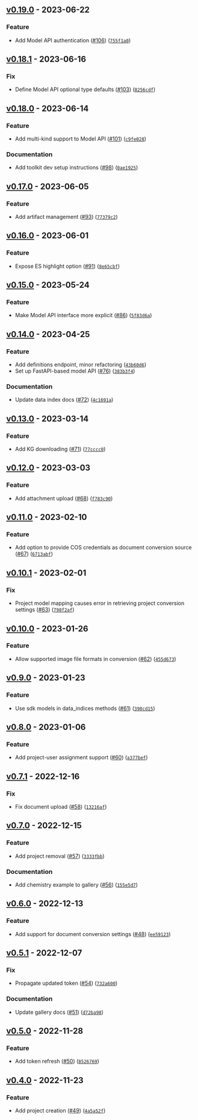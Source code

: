 ## [v0.19.0](https://github.com/DS4SD/deepsearch-toolkit/releases/tag/v0.19.0) - 2023-06-22

### Feature
* Add Model API authentication ([#106](https://github.com/DS4SD/deepsearch-toolkit/issues/106)) ([`755f1a0`](https://github.com/DS4SD/deepsearch-toolkit/commit/755f1a0e8f3a4ece4d25529f71fa13474724b86a))

## [v0.18.1](https://github.com/DS4SD/deepsearch-toolkit/releases/tag/v0.18.1) - 2023-06-16

### Fix
* Define Model API optional type defaults ([#103](https://github.com/DS4SD/deepsearch-toolkit/issues/103)) ([`8256cdf`](https://github.com/DS4SD/deepsearch-toolkit/commit/8256cdfc2343c5496f7764c31c0a407bb5f63b44))

## [v0.18.0](https://github.com/DS4SD/deepsearch-toolkit/releases/tag/v0.18.0) - 2023-06-14

### Feature
* Add multi-kind support to Model API ([#101](https://github.com/DS4SD/deepsearch-toolkit/issues/101)) ([`c9fe028`](https://github.com/DS4SD/deepsearch-toolkit/commit/c9fe028d97f1c8198f51cf144c0e701f12a8fc3a))

### Documentation
* Add toolkit dev setup instructions ([#98](https://github.com/DS4SD/deepsearch-toolkit/issues/98)) ([`0ae1925`](https://github.com/DS4SD/deepsearch-toolkit/commit/0ae1925c8db1417d0f61b8552fb0b5b8b5f94e88))

## [v0.17.0](https://github.com/DS4SD/deepsearch-toolkit/releases/tag/v0.17.0) - 2023-06-05

### Feature
* Add artifact management ([#93](https://github.com/DS4SD/deepsearch-toolkit/issues/93)) ([`77379c2`](https://github.com/DS4SD/deepsearch-toolkit/commit/77379c2361603abb52d4fe5931b928964a60a6f0))

## [v0.16.0](https://github.com/DS4SD/deepsearch-toolkit/releases/tag/v0.16.0) - 2023-06-01

### Feature
* Expose ES highlight option ([#91](https://github.com/DS4SD/deepsearch-toolkit/issues/91)) ([`8e65cbf`](https://github.com/DS4SD/deepsearch-toolkit/commit/8e65cbf6438a781272a6fcce995657292c7e7c9e))

## [v0.15.0](https://github.com/DS4SD/deepsearch-toolkit/releases/tag/v0.15.0) - 2023-05-24

### Feature
* Make Model API interface more explicit ([#86](https://github.com/DS4SD/deepsearch-toolkit/issues/86)) ([`5f83d6a`](https://github.com/DS4SD/deepsearch-toolkit/commit/5f83d6ab92acb9be790b79557ee41db798dcaf6e))

## [v0.14.0](https://github.com/DS4SD/deepsearch-toolkit/releases/tag/v0.14.0) - 2023-04-25

### Feature
* Add definitions endpoint, minor refactoring ([`43b60d6`](https://github.com/DS4SD/deepsearch-toolkit/commit/43b60d65674e273ab53feea7a77705691594cc60))
* Set up FastAPI-based model API ([#76](https://github.com/DS4SD/deepsearch-toolkit/issues/76)) ([`383b3f4`](https://github.com/DS4SD/deepsearch-toolkit/commit/383b3f4bf2e84985ec7cc9ba918a868c40cb7c2e))

### Documentation
* Update data index docs ([#72](https://github.com/DS4SD/deepsearch-toolkit/issues/72)) ([`4c1691a`](https://github.com/DS4SD/deepsearch-toolkit/commit/4c1691a0421a5898fc23a8fe330a6411e41e555e))

## [v0.13.0](https://github.com/DS4SD/deepsearch-toolkit/releases/tag/v0.13.0) - 2023-03-14

### Feature
* Add KG downloading ([#71](https://github.com/DS4SD/deepsearch-toolkit/issues/71)) ([`77cccc0`](https://github.com/DS4SD/deepsearch-toolkit/commit/77cccc038a48a920fdc9df7eda7a8a934a0491d3))

## [v0.12.0](https://github.com/DS4SD/deepsearch-toolkit/releases/tag/v0.12.0) - 2023-03-03

### Feature
* Add attachment upload ([#68](https://github.com/DS4SD/deepsearch-toolkit/issues/68)) ([`f783c90`](https://github.com/DS4SD/deepsearch-toolkit/commit/f783c90e2e991d29e20c09da5f302c9e882ce69e))

## [v0.11.0](https://github.com/DS4SD/deepsearch-toolkit/releases/tag/v0.11.0) - 2023-02-10

### Feature
* Add option to provide COS credentials as document conversion source ([#67](https://github.com/DS4SD/deepsearch-toolkit/issues/67)) ([`6713abf`](https://github.com/DS4SD/deepsearch-toolkit/commit/6713abf7a3bd4616307e338943a23e483ef2c495))

## [v0.10.1](https://github.com/DS4SD/deepsearch-toolkit/releases/tag/v0.10.1) - 2023-02-01

### Fix
* Project model mapping causes error in retrieving project conversion settings ([#63](https://github.com/DS4SD/deepsearch-toolkit/issues/63)) ([`798f2af`](https://github.com/DS4SD/deepsearch-toolkit/commit/798f2afa0e66d93a275d57f040665f7c2b7a1a22))

## [v0.10.0](https://github.com/DS4SD/deepsearch-toolkit/releases/tag/v0.10.0) - 2023-01-26

### Feature
* Allow supported image file formats in conversion ([#62](https://github.com/DS4SD/deepsearch-toolkit/issues/62)) ([`455d673`](https://github.com/DS4SD/deepsearch-toolkit/commit/455d6738098f90acf9384fd79f45571624825cfa))

## [v0.9.0](https://github.com/DS4SD/deepsearch-toolkit/releases/tag/v0.9.0) - 2023-01-23

### Feature
* Use sdk models in data_indices methods ([#61](https://github.com/DS4SD/deepsearch-toolkit/issues/61)) ([`398cd15`](https://github.com/DS4SD/deepsearch-toolkit/commit/398cd154f4ce9f934810a1120c4bd51d3538a660))

## [v0.8.0](https://github.com/DS4SD/deepsearch-toolkit/releases/tag/v0.8.0) - 2023-01-06

### Feature
* Add project-user assignment support ([#60](https://github.com/DS4SD/deepsearch-toolkit/issues/60)) ([`a377bef`](https://github.com/DS4SD/deepsearch-toolkit/commit/a377bef0f7ebb6779e066bccb2491844569a8ced))

## [v0.7.1](https://github.com/DS4SD/deepsearch-toolkit/releases/tag/v0.7.1) - 2022-12-16

### Fix
* Fix document upload ([#58](https://github.com/DS4SD/deepsearch-toolkit/issues/58)) ([`13216af`](https://github.com/DS4SD/deepsearch-toolkit/commit/13216afe84472c048f8664d15884ecea00603b42))

## [v0.7.0](https://github.com/DS4SD/deepsearch-toolkit/releases/tag/v0.7.0) - 2022-12-15

### Feature
* Add project removal ([#57](https://github.com/DS4SD/deepsearch-toolkit/issues/57)) ([`3333fbb`](https://github.com/DS4SD/deepsearch-toolkit/commit/3333fbb537be35dee2c3407f2e00ce42abea66f0))

### Documentation
* Add chemistry example to gallery ([#56](https://github.com/DS4SD/deepsearch-toolkit/issues/56)) ([`155e5d7`](https://github.com/DS4SD/deepsearch-toolkit/commit/155e5d7211285691738d1dcde8b761c9babb5c5d))

## [v0.6.0](https://github.com/DS4SD/deepsearch-toolkit/releases/tag/v0.6.0) - 2022-12-13

### Feature
* Add support for document conversion settings ([#48](https://github.com/DS4SD/deepsearch-toolkit/issues/48)) ([`ee59123`](https://github.com/DS4SD/deepsearch-toolkit/commit/ee59123c0f3120507396d4b1cc664fbd34c2ac47))

## [v0.5.1](https://github.com/DS4SD/deepsearch-toolkit/releases/tag/v0.5.1) - 2022-12-07

### Fix
* Propagate updated token ([#54](https://github.com/DS4SD/deepsearch-toolkit/issues/54)) ([`732a600`](https://github.com/DS4SD/deepsearch-toolkit/commit/732a600567e05d29c4c6a72787b6c443ec01e856))

### Documentation
* Update gallery docs ([#51](https://github.com/DS4SD/deepsearch-toolkit/issues/51)) ([`d72ba98`](https://github.com/DS4SD/deepsearch-toolkit/commit/d72ba98cbd409dc07637c558493394339198596f))

## [v0.5.0](https://github.com/DS4SD/deepsearch-toolkit/releases/tag/v0.5.0) - 2022-11-28

### Feature
* Add token refresh ([#50](https://github.com/DS4SD/deepsearch-toolkit/issues/50)) ([`8526769`](https://github.com/DS4SD/deepsearch-toolkit/commit/8526769f40ec6b2c30ab9707d1f09ee2e41ee286))

## [v0.4.0](https://github.com/DS4SD/deepsearch-toolkit/releases/tag/v0.4.0) - 2022-11-23

### Feature
* Add project creation ([#49](https://github.com/DS4SD/deepsearch-toolkit/issues/49)) ([`4a5a52f`](https://github.com/DS4SD/deepsearch-toolkit/commit/4a5a52fdb73bda6eb204739946405ccdede58131))
